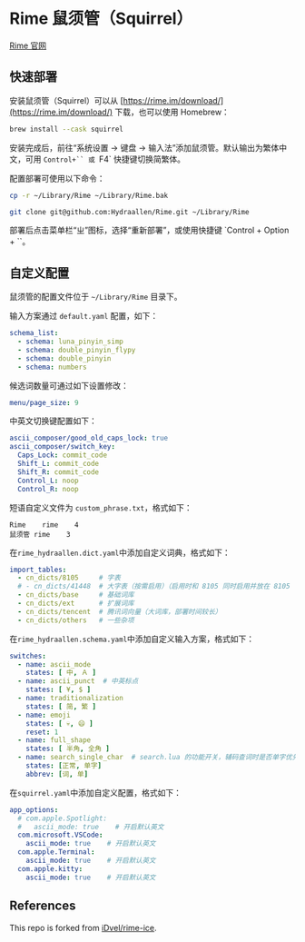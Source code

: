 # Rime 鼠须管（Squirrel）

[Rime 官网](https://github.com/rime/home/wiki)

## 快速部署

安装鼠须管（Squirrel）可以从 [https://rime.im/download/](https://rime.im/download/) 下载，也可以使用 Homebrew：

```bash
brew install --cask squirrel
```

安装完成后，前往“系统设置 → 键盘 → 输入法”添加鼠须管。默认输出为繁体中文，可用 `Control+`` 或 `F4\` 快捷键切换简繁体。

配置部署可使用以下命令：

```bash
cp -r ~/Library/Rime ~/Library/Rime.bak 

git clone git@github.com:Hydraallen/Rime.git ~/Library/Rime
```

部署后点击菜单栏“ㄓ”图标，选择“重新部署”，或使用快捷键 \`Control + Option + \`\`。

## 自定义配置

鼠须管的配置文件位于 `~/Library/Rime` 目录下。

输入方案通过 `default.yaml` 配置，如下：

```yaml
schema_list:
  - schema: luna_pinyin_simp
  - schema: double_pinyin_flypy
  - schema: double_pinyin
  - schema: numbers
```
候选词数量可通过如下设置修改：

```yaml
menu/page_size: 9
```

中英文切换键配置如下：

```yaml
ascii_composer/good_old_caps_lock: true
ascii_composer/switch_key:
  Caps_Lock: commit_code
  Shift_L: commit_code
  Shift_R: commit_code
  Control_L: noop
  Control_R: noop
```

短语自定义文件为 `custom_phrase.txt`，格式如下：

```text
Rime	rime	4
鼠须管	rime	3
```

在`rime_hydraallen.dict.yaml`中添加自定义词典，格式如下：

```yaml
import_tables:
  - cn_dicts/8105     # 字表
  # - cn_dicts/41448  # 大字表（按需启用）（启用时和 8105 同时启用并放在 8105 下面）
  - cn_dicts/base     # 基础词库
  - cn_dicts/ext      # 扩展词库
  - cn_dicts/tencent  # 腾讯词向量（大词库，部署时间较长）
  - cn_dicts/others   # 一些杂项
```

在`rime_hydraallen.schema.yaml`中添加自定义输入方案，格式如下：

```yaml
switches:
  - name: ascii_mode
    states: [ 中, Ａ ]
  - name: ascii_punct  # 中英标点
    states: [ ¥, $ ]
  - name: traditionalization
    states: [ 简, 繁 ]
  - name: emoji
    states: [ 💀, 😄 ]
    reset: 1
  - name: full_shape
    states: [ 半角, 全角 ]
  - name: search_single_char  # search.lua 的功能开关，辅码查词时是否单字优先
    states: [正常, 单字]
    abbrev: [词, 单]
```

在`squirrel.yaml`中添加自定义配置，格式如下：

```yaml
app_options:
  # com.apple.Spotlight:
  #   ascii_mode: true    # 开启默认英文
  com.microsoft.VSCode:
    ascii_mode: true    # 开启默认英文
  com.apple.Terminal:
    ascii_mode: true    # 开启默认英文
  com.apple.kitty:
    ascii_mode: true    # 开启默认英文
```


## References
This repo is forked from [iDvel/rime-ice](https://github.com/iDvel/rime-ice).